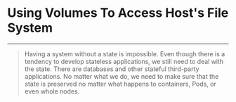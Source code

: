 <!-- .slide: data-background="../img/background/why.jpg" -->
# Using Volumes To Access Host's File System

---


<!-- .slide: data-background="img/jars.jpeg" -->
> Having a system without a state is impossible. Even though there is a tendency to develop stateless applications, we still need to deal with the state. There are databases and other stateful third-party applications. No matter what we do, we need to make sure that the state is preserved no matter what happens to containers, Pods, or even whole nodes.
